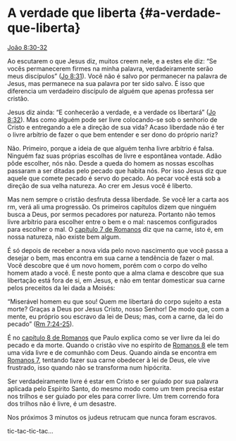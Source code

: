 # A verdade que liberta {#a-verdade-que-liberta}

[João 8:30-32](http://bibliaonline.com.br/acf/jo/8/30-32)

Ao escutarem o que Jesus diz, muitos creem nele, e a estes ele diz: “Se vocês permanecerem firmes na minha palavra, verdadeiramente serão meus discípulos” ([Jo 8:31](http://bibliaonline.com.br/acf/jo/8/31)). Você não é salvo por permanecer na palavra de Jesus, mas permanece na sua palavra por ter sido salvo. É isso que diferencia um verdadeiro discípulo de alguém que apenas professa ser cristão.

Jesus diz ainda: “E conhecerão a verdade, e a verdade os libertará” ([Jo 8:32](http://bibliaonline.com.br/acf/jo/8/32)). Mas como alguém pode ser livre colocando-se sob o senhorio de Cristo e entregando a ele a direção de sua vida? Acaso liberdade não é ter o livre arbítrio de fazer o que bem entender e ser dono do próprio nariz?

Não. Primeiro, porque a ideia de que alguém tenha livre arbítrio é falsa. Ninguém faz suas próprias escolhas de livre e espontânea vontade. Adão pôde escolher, nós não. Desde a queda do homem as nossas escolhas passaram a ser ditadas pelo pecado que habita nós. Por isso Jesus diz que aquele que comete pecado é servo do pecado. Ao pecar você está sob a direção de sua velha natureza. Ao crer em Jesus você é liberto.

Mas nem sempre o cristão desfruta dessa liberdade. Se você ler a carta aos rm, verá ali uma progressão. Os primeiros capítulos dizem que ninguém busca a Deus, por sermos pecadores por natureza. Portanto não temos livre arbítrio para escolher entre o bem e o mal: nascemos configurados para escolher o mal. O [capítulo 7 de Romanos](http://bibliaonline.com.br/acf/rm/7) diz que na carne, isto é, em nossa natureza, não existe bem algum.

É só depois de receber a nova vida pelo novo nascimento que você passa a desejar o bem, mas encontra em sua carne a tendência de fazer o mal. Você descobre que é um novo homem, porém com o corpo do velho homem atado a você. É neste ponto que a alma clama e descobre que sua libertação está fora de si, em Jesus, e não em tentar domesticar sua carne pelos preceitos da lei dada a Moisés:

“Miserável homem eu que sou! Quem me libertará do corpo sujeito a esta morte? Graças a Deus por Jesus Cristo, nosso Senhor! De modo que, com a mente, eu próprio sou escravo da lei de Deus; mas, com a carne, da lei do pecado” ([Rm 7:24-25](http://bibliaonline.com.br/acf/rm/7/24-25)).

É no [capítulo 8 de Romanos](http://bibliaonline.com.br/acf/rm/8) que Paulo explica como se ver livre da lei do pecado e da morte. Quando o cristão vive no espírito de [Romanos 8](http://bibliaonline.com.br/acf/rm/8) ele tem uma vida livre e de comunhão com Deus. Quando ainda se encontra em [Romanos 7](http://bibliaonline.com.br/acf/rm/7), tentando fazer sua carne obedecer à lei de Deus, ele vive frustrado, isso quando não se transforma num hipócrita.

Ser verdadeiramente livre é estar em Cristo e ser guiado por sua palavra aplicada pelo Espírito Santo, do mesmo modo como um trem precisa estar nos trilhos e ser guiado por eles para correr livre. Um trem correndo fora dos trilhos não é livre, é um desastre.

Nos próximos 3 minutos os judeus retrucam que nunca foram escravos.

tic-tac-tic-tac...
